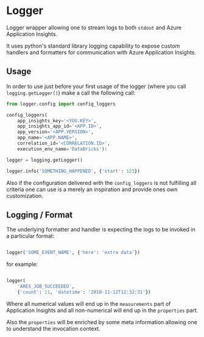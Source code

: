 
# Logger

Logger wrapper allowing one to stream logs to both `stdout` and Azure Application Insights.

It uses python's standard library logging capability to expose custom handlers and formatters for communication with Azure Application Insights.


## Usage

In order to use just before your first usage of the logger (where you call `logging.getLogger()`) make a call the following call:

```python
from logger.config import config_loggers

config_loggers(
    app_insights_key='<YOU.KEY>',
    app_insights_app_id='<APP.ID>',
    app_version='<APP.VERSION>',
    app_name='<APP.NAME>',
    correlation_id='<CORRELATION.ID>',
    execution_env_name='DataBricks'):

logger = logging.getLogger()

logger.info('SOMETHING_HAPPENED', {'start': 123})

```

Also if the configuration delivered with the `config_loggers` is not fulfilling all criteria one can use is a merely an inspiration and provide ones own customization.


## Logging / Format

The underlying formatter and handler is expecting the logs to be invoked in a particular format:

```python

logger('SOME_EVENT_NAME', {'here': 'extra data'})

```

for example:

```python

logger(
    'ARES_JOB_SUCCEEDED',
    {'count': 11, 'datetime': '2018-11-12T12:32:31'})

```

Where all numerical values will end up in the `measurements` part of Application Insights and all non-numerical will end up in the `properties` part.

Also the `properties` will be enriched by some meta information allowing one to understand the invocation context.
